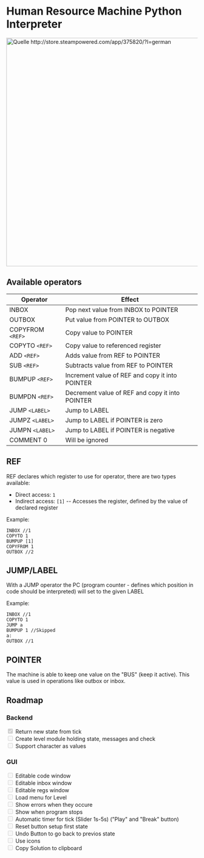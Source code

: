 # Human Resource Machine Python Interpreter
<img src="http://cdn.akamai.steamstatic.com/steam/apps/375820/ss_7b564936dfb8f9b7b76f2141a79fa3cea8fd6fc7.1920x1080.jpg?t=1450110253" 
     alt="Quelle http://store.steampowered.com/app/375820/?l=german" 
     style="width: 600px;"/>

## Available operators

Operator                | Effect
---                    |---
INBOX                  |Pop next value from INBOX to POINTER 
OUTBOX                 |Put value from POINTER to OUTBOX 
COPYFROM `<REF>`       |Copy value to POINTER        
COPYTO   `<REF>`       |Copy value to referenced register
ADD      `<REF>`       |Adds value from REF to POINTER
SUB      `<REF>`       |Subtracts value from REF to POINTER
BUMPUP   `<REF>`       |Increment value of REF and copy it into POINTER
BUMPDN   `<REF>`       |Decrement value of REF and copy it into POINTER
JUMP     `<LABEL>`     |Jump to LABEL
JUMPZ    `<LABEL>`     |Jump to LABEL if POINTER is zero
JUMPN    `<LABEL>`     |Jump to LABEL if POINTER is negative
COMMENT  0             |Will be ignored


## REF
REF declares which register to use for operator, there are two types available:
- Direct access: `1`
- Indirect access: `[1]`
-- Accesses the register, defined by the value of declared register 

Example:
```
INBOX //1
COPYTO 1
BUMPUP [1]
COPYFROM 1
OUTBOX //2
```

## JUMP/LABEL
With a JUMP operator the PC (program counter - defines which position in code should be interpreted)
will set to the given LABEL

Example:
```
INBOX //1
COPYTO 1
JUMP a
BUMPUP 1 //Skipped
a:
OUTBOX //1
```

## POINTER
The machine is able to keep one value on the "BUS" (keep it active).
This value is used in operations like outbox or inbox.

## Roadmap

### Backend
<input type="checkbox" disabled="" checked> Return new state from tick <br>
<input type="checkbox" disabled=""> Create level module holding state, messages and check <br>
<input type="checkbox" disabled=""> Support character as values <br>


### GUI
<input type="checkbox" disabled=""> Editable code window <br>
<input type="checkbox" disabled=""> Editable inbox window <br>
<input type="checkbox" disabled=""> Editable regs window <br>
<input type="checkbox" disabled=""> Load menu for Level <br>
<input type="checkbox" disabled=""> Show errors when they occure <br>
<input type="checkbox" disabled=""> Show when program stops <br>
<input type="checkbox" disabled=""> Automatic timer for tick (Slider 1s-5s) ("Play" and "Break" button)<br>
<input type="checkbox" disabled=""> Reset button setup first state <br>
<input type="checkbox" disabled=""> Undo Button to go back to previos state <br>
<input type="checkbox" disabled=""> Use icons <br>
<input type="checkbox" disabled=""> Copy Solution to clipboard <br>